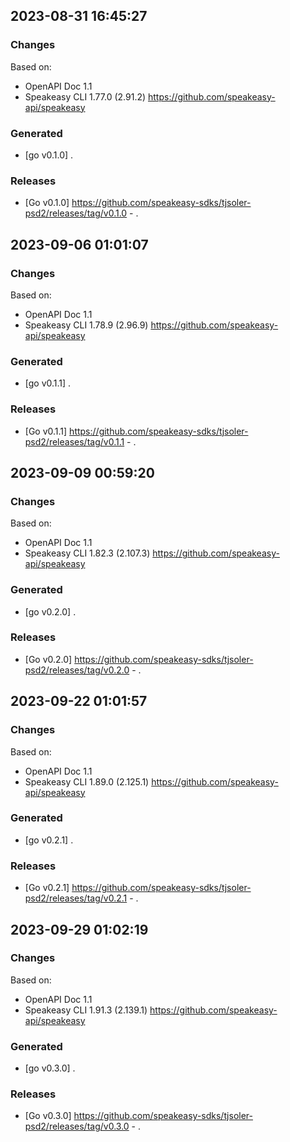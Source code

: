 

## 2023-08-31 16:45:27
### Changes
Based on:
- OpenAPI Doc 1.1 
- Speakeasy CLI 1.77.0 (2.91.2) https://github.com/speakeasy-api/speakeasy
### Generated
- [go v0.1.0] .
### Releases
- [Go v0.1.0] https://github.com/speakeasy-sdks/tjsoler-psd2/releases/tag/v0.1.0 - .

## 2023-09-06 01:01:07
### Changes
Based on:
- OpenAPI Doc 1.1 
- Speakeasy CLI 1.78.9 (2.96.9) https://github.com/speakeasy-api/speakeasy
### Generated
- [go v0.1.1] .
### Releases
- [Go v0.1.1] https://github.com/speakeasy-sdks/tjsoler-psd2/releases/tag/v0.1.1 - .

## 2023-09-09 00:59:20
### Changes
Based on:
- OpenAPI Doc 1.1 
- Speakeasy CLI 1.82.3 (2.107.3) https://github.com/speakeasy-api/speakeasy
### Generated
- [go v0.2.0] .
### Releases
- [Go v0.2.0] https://github.com/speakeasy-sdks/tjsoler-psd2/releases/tag/v0.2.0 - .

## 2023-09-22 01:01:57
### Changes
Based on:
- OpenAPI Doc 1.1 
- Speakeasy CLI 1.89.0 (2.125.1) https://github.com/speakeasy-api/speakeasy
### Generated
- [go v0.2.1] .
### Releases
- [Go v0.2.1] https://github.com/speakeasy-sdks/tjsoler-psd2/releases/tag/v0.2.1 - .

## 2023-09-29 01:02:19
### Changes
Based on:
- OpenAPI Doc 1.1 
- Speakeasy CLI 1.91.3 (2.139.1) https://github.com/speakeasy-api/speakeasy
### Generated
- [go v0.3.0] .
### Releases
- [Go v0.3.0] https://github.com/speakeasy-sdks/tjsoler-psd2/releases/tag/v0.3.0 - .